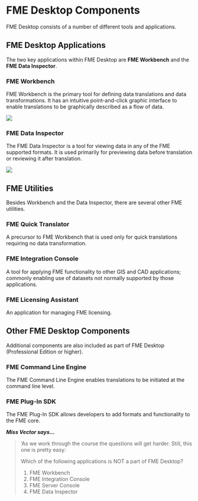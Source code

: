 # FME Desktop Components #
FME Desktop consists of a number of different tools and applications.

 
## FME Desktop Applications ##
The two key applications within FME Desktop are **FME Workbench** and the **FME Data Inspector**.

### FME Workbench ###
FME Workbench is the primary tool for defining data translations and data transformations. It has an intuitive point-and-click graphic interface to enable translations to be graphically described as a flow of data.

![](https://raw.githubusercontent.com/FMEEvangelist/FME-Desktop-Basic-Training-Manual-Images/master/Img1.4.FMEWorkbench.png)

### FME Data Inspector ###
The FME Data Inspector is a tool for viewing data in any of the FME supported formats. It is used primarily for previewing data before translation or reviewing it after translation.

![](https://raw.githubusercontent.com/FMEEvangelist/FME-Desktop-Basic-Training-Manual-Images/master/Img1.5.FMEDataInspector.png)

## FME Utilities ##
Besides Workbench and the Data Inspector, there are several other FME utilities.

### FME Quick Translator ###
A precursor to FME Workbench that is used only for quick translations requiring no data transformation.

### FME Integration Console ###
A tool for applying FME functionality to other GIS and CAD applications; commonly enabling use of datasets not normally supported by those applications.

### FME Licensing Assistant ###
An application for managing FME licensing.


## Other FME Desktop Components ##
Additional components are also included as part of FME Desktop (Professional Edition or higher).

### FME Command Line Engine ###
The FME Command Line Engine enables translations to be initiated at the command line level.

### FME Plug-In SDK ###
The FME Plug-In SDK allows developers to add formats and functionality to the FME core.

***Miss Vector says…***

> ‘As we work through the course the questions will get harder. Still, this one is pretty easy: 
> 
> Which of the following applications is NOT a part of FME Desktop?
>
> 1. FME Workbench
> 2. FME Integration Console
> 3. FME Server Console
> 4. FME Data Inspector